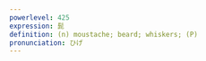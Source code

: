 ```yaml
---
powerlevel: 425
expression: 髭
definition: (n) moustache; beard; whiskers; (P)
pronunciation: ひげ
---
```

